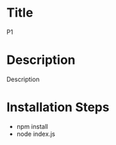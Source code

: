 
  # Title 
  P1

  # Description 
  Description

  # Installation Steps
  - npm install
- node index.js
  